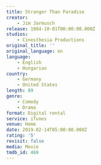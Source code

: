 ```yaml
---
title: Stranger Than Paradise
creator:
    - Jim Jarmusch
release: 1984-10-01T00:00:00.000Z
studios:
    - Cinesthesia Productions
original_title: ''
original_language: en
language:
    - English
    - Hungarian
country:
    - Germany
    - United States
length: 89
genre:
    - Comedy
    - Drama
format: Digital rental
service: iTunes
venue: Home
date: 2019-02-14T05:00:00.000Z
rating: '5'
revisit: false
media: Movie
tmdb_id: 469
---
```



